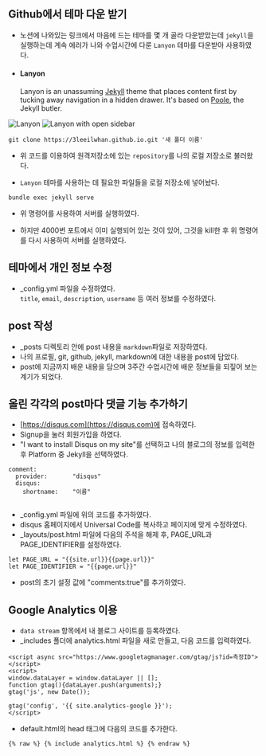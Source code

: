 ## Github에서 테마 다운 받기  

- 노션에 나와있는 링크에서 마음에 드는 테마를 몇 개 골라 다운받았는데 `jekyll`을 실행하는데 계속 에러가 나와 수업시간에 다룬 `Lanyon` 테마를 다운받아 사용하였다.


- #### Lanyon  
     Lanyon is an unassuming [Jekyll](http://jekyllrb.com) theme that places content first by tucking away navigation in a hidden drawer. It's based on [Poole](http://getpoole.com), the Jekyll butler.

![Lanyon](https://f.cloud.github.com/assets/98681/1825266/be03f014-71b0-11e3-9539-876e61530e24.png)
![Lanyon with open sidebar](https://f.cloud.github.com/assets/98681/1825267/be04a914-71b0-11e3-966f-8afe9894c729.png)  




```
git clone https://3leeilwhan.github.io.git '새 폴더 이름' 
```  

- 위 코드를 이용하여 원격저장소에 있는 `repository`를 나의 로컬 저장소로 불러왔다.  


- `Lanyon` 테마를 사용하는 데 필요한 파일들을 로컬 저장소에 넣어놨다.  

```
bundle exec jekyll serve
```  
- 위 명령어를 사용하여 서버를 실행하였다.

- 하지만 4000번 포트에서 이미 실행되어 있는 것이 있어, 그것을 kill한 후 위 명령어를 다시 사용하여 서버를 실행하였다.  

## 테마에서 개인 정보 수정  
- \_config.yml 파일을 수정하였다.  
  `title`, `email`, `description`, `username` 등 여러 정보를 수정하였다.  
  
## post 작성  
- \_posts 디렉토리 안에 post 내용을 `markdown`파일로 저장하였다.  
- 나의 프로필, git, github, jekyll, markdown에 대한 내용을 post에 담았다.  
- post에 지금까지 배운 내용을 담으며 3주간 수업시간에 배운 정보들을 되짚어 보는 계기가 되었다.  

## 올린 각각의 post마다 댓글 기능 추가하기  
- [https://disqus.com](https://disqus.com)에 접속하였다.  
- Signup을 눌러 회원가입을 하였다.  
- "I want to install Disqus on my site"를 선택하고 나의 블로그의 정보를 입력한 후 Platform 중 Jekyll을 선택하였다.  

```
comment:  
  provider:       "disqus"  
  disqus:
    shortname:    "이름"
    
```
- \_config.yml 파일에 위의 코드를 추가하였다.  
- disqus 홈페이지에서 Universal Code를 복사하고 페이지에 맞게 수정하였다.  
- \_layouts/post.html 파일에 다음의 주석을 해제 후, PAGE_URL과 PAGE_IDENTIFIER를 설정하였다.

```
let PAGE_URL = "{{site.url}}{{page.url}}"
let PAGE_IDENTIFIER = "{{page.url}}"
```  

- post의 초기 설정 값에 "comments:true"를 추가하였다.  

## Google Analytics 이용  

- `data stream` 항목에서 내 블로그 사이트를 등록하였다.  
- \_includes 폴더에 analytics.html 파일을 새로 만들고, 다음 코드를 입력하였다.  

```
<script async src="https://www.googletagmanager.com/gtag/js?id=측정ID"></script>
<script>
window.dataLayer = window.dataLayer || [];
function gtag(){dataLayer.push(arguments);}
gtag('js', new Date());

gtag('config', '{{ site.analytics-google }}');
</script>
```

- default.html의 head 태그에 다음의 코드를 추가한다.  
```
{% raw %} {% include analytics.html %} {% endraw %}
```









  

 




